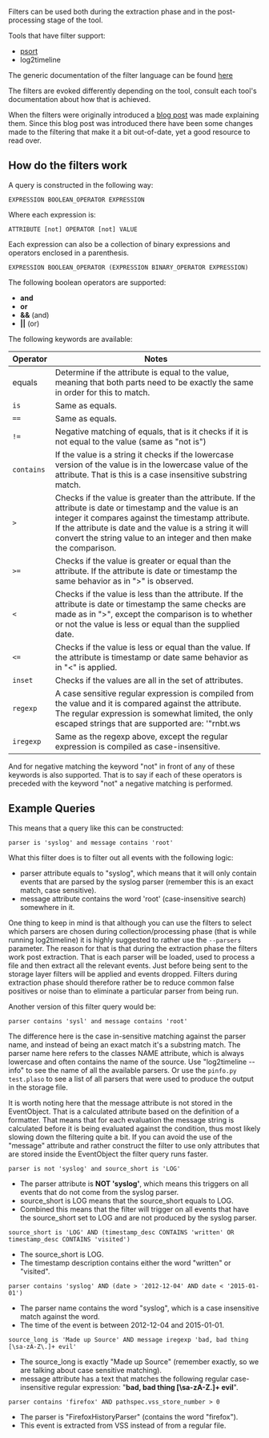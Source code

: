 Filters can be used both during the extraction phase and in the post-processing stage of the tool.

Tools that have filter support:
 + [psort](https://github.com/log2timeline/plaso/wiki/Using-psort#filtering)
 + log2timeline

The generic documentation of the filter language can be found [here](https://github.com/log2timeline/plaso/wiki/Objectfilter)

The filters are evoked differently depending on the tool, consult each tool's documentation about how that is achieved.

When the filters were originally introduced a [blog post](http://blog.kiddaland.net/2012/12/log2timeline-filtering-101.html) was made explaining them. Since this blog post was introduced there have been some changes made to the filtering that make it a bit out-of-date, yet a good resource to read over.

## How do the filters work

A query is constructed in the following way:

```
EXPRESSION BOOLEAN_OPERATOR EXPRESSION
```

Where each expression is:

```
ATTRIBUTE [not] OPERATOR [not] VALUE
```

Each expression can also be a collection of binary expressions and operators enclosed in a parenthesis.

```
EXPRESSION BOOLEAN_OPERATOR (EXPRESSION BINARY_OPERATOR EXPRESSION)
```

The following boolean operators are supported:

+ **and**
+ **or**
+ **&&** (and)
+ **||** (or)

The following keywords are available:

Operator | Notes
---- | ----
equals | Determine if the attribute is equal to the value, meaning that both parts need to be exactly the same in order for this to match.
`is` | Same as equals.
`==` | Same as equals.
`!=` | Negative matching of equals, that is it checks if it is not equal to the value (same as "not is") 
`contains` | If the value is a string it checks if the lowercase version of the value is in the lowercase value of the attribute. That is this is a case insensitive substring match.
`>` | Checks if the value is greater than the attribute. If the attribute is date or timestamp and the value is an integer it compares against the timestamp attribute. If the attribute is date and the value is a string it will convert the string value to an integer and then make the comparison.
`>=` | Checks if the value is greater or equal than the attribute. If the attribute is date or timestamp the same behavior as in ">" is observed.
`<` | Checks if the value is less than the attribute. If the attribute is date or timestamp the same checks are made as in ">", except the comparison is to whether or not the value is less or equal than the supplied date.
`<=` | Checks if the value is less or equal than the value. If the attribute is timestamp or date same behavior as in "<" is applied.
`inset` | Checks if the values are all in the set of attributes.
`regexp` | A case sensitive regular expression is compiled from the value and it is compared against the attribute. The regular expression is somewhat limited, the only escaped strings that are supported are: '"rnbt.ws 
`iregexp` | Same as the regexp above, except the regular expression is compiled as case-insensitive. 

And for negative matching the keyword "not" in front of any of these keywords is also supported. That is to say if each of these operators is preceded with the keyword "not" a negative matching is performed.

## Example Queries

This means that a query like this can be constructed:

```
parser is 'syslog' and message contains 'root'
```

What this filter does is to filter out all events with the following logic:
+ parser attribute equals to "syslog", which means that it will only contain events that are parsed by the syslog parser (remember this is an exact match, case sensitive).
+ message attribute contains the word 'root' (case-insensitive search) somewhere in it.

One thing to keep in mind is that although you can use the filters to select which parsers are chosen during collection/processing phase (that is while running log2timeline) it is highly suggested to rather use the ``--parsers`` parameter. The reason for that is that during the extraction phase the filters work post extraction. That is each parser will be loaded, used to process a file and then extract all the relevant events. Just before being sent to the storage layer filters will be applied and events dropped. Filters during extraction phase should therefore rather be to reduce common false positives or noise than to eliminate a particular parser from being run.

Another version of this filter query would be:

```
parser contains 'sysl' and message contains 'root'
```

The difference here is the case in-sensitive matching against the parser name, and instead of being an exact match it's a substring match. The parser name here refers to the classes NAME attribute, which is always lowercase and often contains the name of the source. Use "log2timeline --info" to see the name of all the available parsers. Or use the ```pinfo.py test.plaso``` to see a list of all parsers that were used to produce the output in the storage file.

It is worth noting here that the message attribute is not stored in the EventObject. That is a calculated attribute based on the definition of a formatter. That means that for each evaluation the message string is calculated before it is being evaluated against the condition, thus most likely slowing down the filtering quite a bit. If you can avoid the use of the "message" attribute and rather construct the filter to use only attributes that are stored inside the EventObject the filter query runs faster.

```
parser is not 'syslog' and source_short is 'LOG'
```

+ The parser attribute is **NOT 'syslog'**, which means this triggers on all events that do not come from the syslog parser.
+ source_short is LOG means that the source_short equals to LOG.
+ Combined this means that the filter will trigger on all events that have the source_short set to LOG and are not produced by the syslog parser.

```
source_short is 'LOG' AND (timestamp_desc CONTAINS 'written' OR timestamp_desc CONTAINS 'visited')
```

+ The source_short is LOG.
+ The timestamp description contains either the word "written" or "visited".

```
parser contains 'syslog' AND (date > '2012-12-04' AND date < '2015-01-01')
```

+ The parser name contains the word "syslog", which is a case insensitive match against the word.
+ The time of the event is between 2012-12-04 and 2015-01-01.

```
source_long is 'Made up Source' AND message iregexp 'bad, bad thing [\sa-zA-Z\.]+ evil'
```

+ The source_long is exactly "Made up Source" (remember exactly, so we are talking about case sensitive matching).
+ message attribute has a text that matches the following regular case-insensitive regular expression: "**bad, bad thing [\sa-zA-Z\.]+ evil**".

```
parser contains 'firefox' AND pathspec.vss_store_number > 0
```

+ The parser is "FirefoxHistoryParser" (contains the word "firefox").
+ This event is extracted from VSS instead of from a regular file.